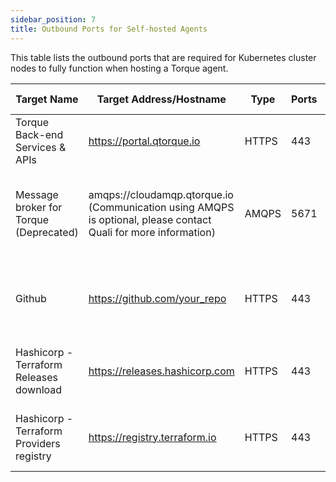 ```yaml
---
sidebar_position: 7
title: Outbound Ports for Self-hosted Agents
---
```


This table lists the outbound ports that are required for Kubernetes cluster nodes to fully function when hosting a Torque agent.

|Target Name                                |Target Address/Hostname                             |Type        |Ports|Traffic Purpose                                |
|------------------------------------       |----------------------------------------------------|------------|-----|-----------------------------------------------|
|Torque Back-end Services & APIs                       |https://portal.qtorque.io                       |HTTPS       |443  |Communicate from agent to Torque APIs          |
|Message broker for Torque <br /> (Deprecated)                |amqps://cloudamqp.qtorque.io <br /> (Communication using AMQPS is optional, please contact Quali for more information)|AMQPS      |5671|Communicate between agent and back-end using message queues|
|Github                                     |https://github.com/your_repo                        |HTTPS|443   |Retrieve customer's repo from GitHub using Git to TF Runner Pod|
|Hashicorp - Terraform Releases download    |https://releases.hashicorp.com                      |HTTPS|443   |Download and install Terraform on sandbox TF Runner pod|
|Hashicorp - Terraform Providers registry   |https://registry.terraform.io                       |HTTPS|443   |Download Terraform provider to TF Runner Pod|

